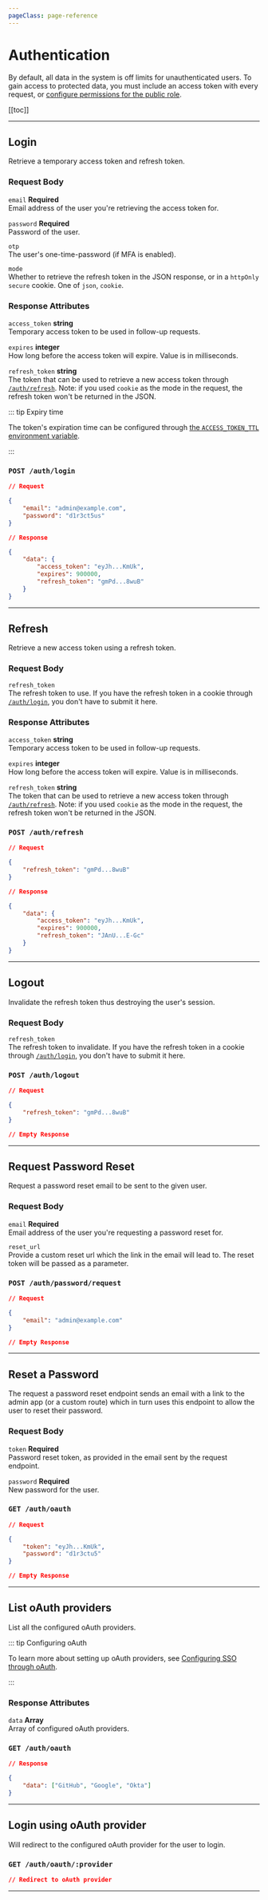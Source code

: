 ```yaml
---
pageClass: page-reference
---
```


# Authentication

<div class="two-up">
<div class="left">

By default, all data in the system is off limits for unauthenticated users. To gain access to protected data, you must
include an access token with every request, or
[configure permissions for the public role](/guides/roles-and-permissions).

</div>

<div class="right">

[[toc]]

</div>
</div>

---

## Login

Retrieve a temporary access token and refresh token.

<div class="two-up">
<div class="left">

### Request Body

<div class="definitions">

`email` **Required**\
Email address of the user you're retrieving the access token for.

`password` **Required**\
Password of the user.

`otp`\
The user's one-time-password (if MFA is enabled).

`mode`\
Whether to retrieve the refresh token in the JSON response, or in a `httpOnly` `secure` cookie. One of `json`, `cookie`.

</div>

### Response Attributes

<div class="definitions">

`access_token` **string**\
Temporary access token to be used in follow-up requests.

`expires` **integer**\
How long before the access token will expire. Value is in milliseconds.

`refresh_token` **string**\
The token that can be used to retrieve a new access token through [`/auth/refresh`](#refresh). Note: if you used `cookie`
as the mode in the request, the refresh token won't be returned in the JSON.

</div>

::: tip Expiry time

The token's expiration time can be configured through
[the `ACCESS_TOKEN_TTL` environment variable](/reference/environment-variables).

:::

</div>
<div class="right">

### `POST /auth/login`

```json
// Request

{
	"email": "admin@example.com",
	"password": "d1r3ct5us"
}
```

```json
// Response

{
	"data": {
		"access_token": "eyJh...KmUk",
		"expires": 900000,
		"refresh_token": "gmPd...8wuB"
	}
}
```

</div>
</div>

---

## Refresh

Retrieve a new access token using a refresh token.

<div class="two-up">
<div class="left">

### Request Body

<div class="definitions">

`refresh_token`\
The refresh token to use. If you have the refresh token in a cookie through [`/auth/login`](#login), you don't have to submit
it here.

</div>

### Response Attributes

<div class="definitions">

`access_token` **string**\
Temporary access token to be used in follow-up requests.

`expires` **integer**\
How long before the access token will expire. Value is in milliseconds.

`refresh_token` **string**\
The token that can be used to retrieve a new access token through [`/auth/refresh`](#refresh). Note: if you used `cookie`
as the mode in the request, the refresh token won't be returned in the JSON.

</div>

</div>
<div class="right">

### `POST /auth/refresh`

```json
// Request

{
	"refresh_token": "gmPd...8wuB"
}
```

```json
// Response

{
	"data": {
		"access_token": "eyJh...KmUk",
		"expires": 900000,
		"refresh_token": "JAnU...E-Gc"
	}
}
```

</div>
</div>

---

## Logout

Invalidate the refresh token thus destroying the user's session.

<div class="two-up">
<div class="left">

### Request Body

<div class="definitions">

`refresh_token`\
The refresh token to invalidate. If you have the refresh token in a cookie through [`/auth/login`](#login), you don't have
to submit it here.

</div>

</div>
<div class="right">

### `POST /auth/logout`

```json
// Request

{
	"refresh_token": "gmPd...8wuB"
}
```

```json
// Empty Response
```

</div>
</div>

---

## Request Password Reset

Request a password reset email to be sent to the given user.

<div class="two-up">
<div class="left">

### Request Body

<div class="definitions">

`email` **Required**\
Email address of the user you're requesting a password reset for.

`reset_url`\
Provide a custom reset url which the link in the email will lead to. The reset token will be passed as a parameter.

</div>

</div>
<div class="right">

### `POST /auth/password/request`

```json
// Request

{
	"email": "admin@example.com"
}
```

```json
// Empty Response
```

</div>
</div>

---

## Reset a Password

The request a password reset endpoint sends an email with a link to the admin app (or a custom route) which in turn uses
this endpoint to allow the user to reset their password.

<div class="two-up">
<div class="left">

### Request Body

<div class="definitions">

`token` **Required**\
Password reset token, as provided in the email sent by the request endpoint.

`password` **Required**\
New password for the user.

</div>

</div>
<div class="right">

### `GET /auth/oauth`

```json
// Request

{
	"token": "eyJh...KmUk",
	"password": "d1r3ctu5"
}
```

```json
// Empty Response
```

</div>
</div>

---

## List oAuth providers

List all the configured oAuth providers.

<div class="two-up">
<div class="left">

::: tip Configuring oAuth

To learn more about setting up oAuth providers, see [Configuring SSO through oAuth](/guides/oauth).

:::

### Response Attributes

<div class="definitions">

`data` **Array**\
Array of configured oAuth providers.

</div>

</div>
<div class="right">

### `GET /auth/oauth`

```json
// Response

{
	"data": ["GitHub", "Google", "Okta"]
}
```

</div>
</div>

---

## Login using oAuth provider

Will redirect to the configured oAuth provider for the user to login.

<div class="two-up">
<div class="right">

### `GET /auth/oauth/:provider`

```json
// Redirect to oAuth provider
```

</div>
</div>

---
